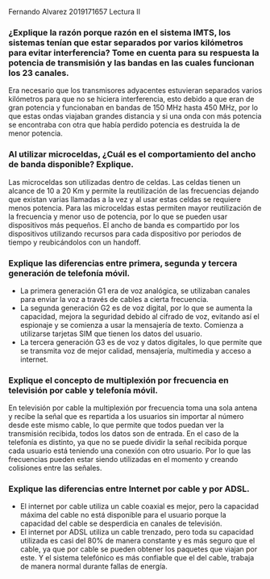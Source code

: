 Fernando Alvarez 2019171657
Lectura II

### ¿Explique la razón porque razón en el sistema IMTS, los sistemas tenían que estar separados por varios kilómetros para evitar interferencia? Tome en cuenta para su respuesta la potencia de transmisión y las bandas en las cuales funcionan los 23 canales.

Era necesario que los transmisores adyacentes estuvieran separados varios kilómetros para que no se hiciera interferencia, esto debido a que eran de gran potencia y funcionaban en bandas de 150 MHz hasta 450 MHz, por lo que estas ondas viajaban grandes distancia y si una onda con más potencia se encontraba con otra que había perdido potencia es destruida la de menor potencia.

### Al utilizar microceldas, ¿Cuál es el comportamiento del ancho de banda disponible? Explique.

Las microceldas son utilizadas dentro de celdas. Las celdas tienen un alcance de 10 a 20 Km y permite la reutilización de las frecuencias dejando que existan varias llamadas a la vez y al usar estas celdas se requiere menos potencia. Para las microceldas estas permiten mayor reutilización de la frecuencia y menor uso de potencia, por lo que se pueden usar dispositivos más pequeños. El ancho de banda es compartido por los dispositivos utilizando recursos para cada dispositivo por periodos de tiempo y reubicándolos con un handoff. 

### Explique las diferencias entre primera, segunda y tercera generación de telefonía móvil.

- La primera generación G1 era de voz analógica, se utilizaban canales para enviar la voz a través de cables a cierta frecuencia.
- La segunda generación G2 es de voz digital, por lo que se aumenta la capacidad, mejora la seguridad debido al cifrado de voz, evitando así el espionaje y se comienza a usar la mensajería de texto. Comienza a utilizarse tarjetas SIM que tienen los datos del usuario.
- La tercera generación G3 es de voz y datos digitales, lo que permite que se transmita voz de mejor calidad, mensajería, multimedia y acceso a internet.


### Explique el concepto de multiplexión por frecuencia en televisión por cable y telefonía móvil.

En televisión por cable la multiplexión por frecuencia toma una sola antena y recibe la señal que es repartida a los usuarios sin importar al número desde este mismo cable, lo que permite que todos puedan ver la transmisión recibida, todos los datos son de entrada. En el caso de la telefonía es distinto, ya que no se puede dividir la señal recibida porque cada usuario está teniendo una conexión con otro usuario. Por lo que las frecuencias pueden estar siendo utilizadas en el momento y creando colisiones entre las señales.

### Explique las diferencias entre Internet por cable y por ADSL.

- El internet por cable utiliza un cable coaxial es mejor, pero la capacidad máxima del cable no está disponible para el usuario porque la capacidad del cable se desperdicia en canales de televisión. 
- El internet por ADSL utiliza un cable trenzado, pero toda su capacidad utilizada es casi del 80% de manera constante y es más seguro que el cable, ya que por cable se pueden obtener los paquetes que viajan por este. Y el sistema telefónico es más confiable que el del cable, trabaja de manera normal durante fallas de energía.